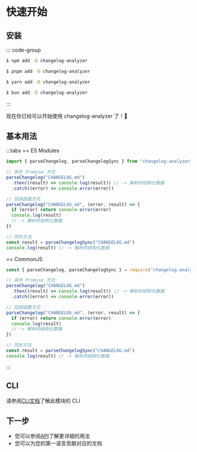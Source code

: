 # 快速开始

## 安装

::: code-group

```sh [npm]
$ npm add -D changelog-analyzer
```

```sh [pnpm]
$ pnpm add -D changelog-analyzer
```

```sh [yarn]
$ yarn add -D changelog-analyzer
```

```sh [bun]
$ bun add -D changelog-analyzer
```

:::

现在你已经可以开始使用 changelog-analyzer 了！🎉

## 基本用法

:::tabs
== ES Modules

```js
import { parseChangelog, parseChangelogSync } from "changelog-analyzer"

// 异步 Promise 方式
parseChangelog("CHANGELOG.md")
  .then((result) => console.log(result)) // -> 解析的结构化数据
  .catch((error) => console.error(error))

// 回调函数方式
parseChangelog("CHANGELOG.md", (error, result) => {
  if (error) return console.error(error)
  console.log(result)
  // -> 解析的结构化数据
})

// 同步方法
const result = parseChangelogSync("CHANGELOG.md")
console.log(result) // -> 解析的结构化数据
```

== CommonJS

```js
const { parseChangelog, parseChangelogSync } = require("changelog-analyzer")

// 异步 Promise 方式
parseChangelog("CHANGELOG.md")
  .then((result) => console.log(result)) // -> 解析的结构化数据
  .catch((error) => console.error(error))

// 回调函数方式
parseChangelog("CHANGELOG.md", (error, result) => {
  if (error) return console.error(error)
  console.log(result)
  // -> 解析的结构化数据
})

// 同步方法
const result = parseChangelogSync("CHANGELOG.md")
console.log(result) // -> 解析的结构化数据
```

:::

## CLI

请参阅[CLI文档](/reference/cli)了解此模块的 CLI

## 下一步

- 您可以参阅[API](/reference/api)了解更详细的用法
- 您可以为您的第一语言贡献对应的文档
